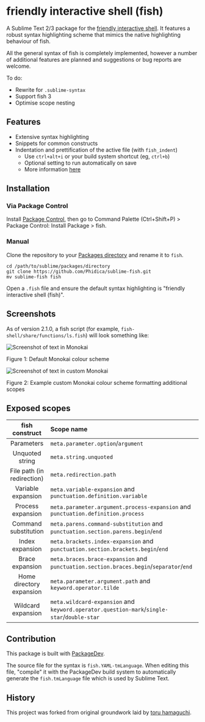 friendly interactive shell (fish)
=================================

A Sublime Text 2/3 package for the [friendly interactive shell](https://github.com/fish-shell/fish-shell). It features a robust syntax highlighting scheme that mimics the native highlighting behaviour of fish.

All the general syntax of fish is completely implemented, however a number of additional features are planned and suggestions or bug reports are welcome.

To do:

- Rewrite for `.sublime-syntax`
- Support fish 3
- Optimise scope nesting

Features
--------

- Extensive syntax highlighting
- Snippets for common constructs
- Indentation and prettification of the active file (with `fish_indent`)
  - Use `ctrl+alt+i` or your build system shortcut (eg, `ctrl+b`)
  - Optional setting to run automatically on save
  - More information [here](Messages/news-2.3.0.md)

Installation
------------

### Via Package Control

Install [Package Control](https://packagecontrol.io), then go to Command Palette (Ctrl+Shift+P) > Package Control: Install Package > fish.

### Manual

Clone the repository to your [Packages directory](http://docs.sublimetext.info/en/latest/basic_concepts.html#the-packages-directory) and rename it to `fish`.

    cd /path/to/sublime/packages/directory
    git clone https://github.com/Phidica/sublime-fish.git
    mv sublime-fish fish

Open a `.fish` file and ensure the default syntax highlighting is "friendly interactive shell (fish)".

Screenshots
-----------

As of version 2.1.0, a fish script (for example, `fish-shell/share/functions/ls.fish`) will look something like:

![Screenshot of text in Monokai](https://imgur.com/UUrDBSl.png)

Figure 1: Default Monokai colour scheme

![Screenshot of text in custom Monokai](https://imgur.com/oX51Ku7.png)

Figure 2: Example custom Monokai colour scheme formatting additional scopes

Exposed scopes
--------------

| fish construct             | Scope name
| :------------:             | :----------
| Parameters                 | `meta.parameter.option`/`argument`
| Unquoted string            | `meta.string.unquoted`
| File path (in redirection) | `meta.redirection.path`
| Variable expansion         | `meta.variable-expansion` and `punctuation.definition.variable`
| Process expansion          | `meta.parameter.argument.process-expansion` and `punctuation.definition.process`
| Command substitution       | `meta.parens.command-substitution` and `punctuation.section.parens.begin`/`end`
| Index expansion            | `meta.brackets.index-expansion` and `punctuation.section.brackets.begin`/`end`
| Brace expansion            | `meta.braces.brace-expansion` and `punctuation.section.braces.begin`/`separator`/`end`
| Home directory expansion   | `meta.parameter.argument.path` and `keyword.operator.tilde`
| Wildcard expansion         | `meta.wildcard-expansion` and `keyword.operator.question-mark`/`single-star`/`double-star`

Contribution
------------

This package is built with [PackageDev](https://github.com/SublimeText/PackageDev).

The source file for the syntax is `fish.YAML-tmLanguage`. When editing this file, "compile" it with the PackageDev build system to automatically generate the `fish.tmLanguage` file which is used by Sublime Text.

History
-------

This project was forked from original groundwork laid by [toru hamaguchi](https://github.com/toru-hamaguchi/sublime-fish-shell).
